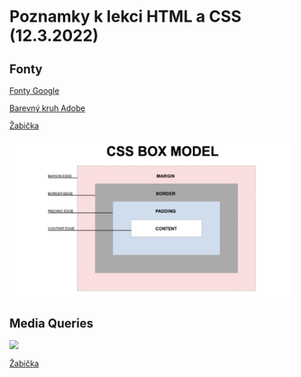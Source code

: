 # Poznamky k lekci HTML a CSS (12.3.2022)

## Fonty

<a href="https://fonts.google.com/?query=er">Fonty Google</a>

<a href="https://color.adobe.com/cs/create/color-wheel">Barevný kruh Adobe</a>

<a href="https://flexboxfroggy.com/#cs">Žabička</a>

<p float="left">  <img src="Pics/img.png" width="900" />

## Media Queries
<p float="left">  <img src="Pics/img_1.png" width="900" />

<a href="https://flexboxfroggy.com/#cs">Žabička</a>

